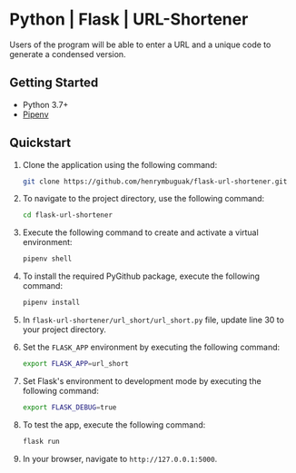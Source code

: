 # Python | Flask | URL-Shortener

Users of the program will be able to enter a URL and a unique code to generate a condensed version.

## Getting Started

- Python 3.7+
- [Pipenv](https://pypi.org/project/pipenv/)

## Quickstart

1. Clone the application using the following command:

   ```bash
   git clone https://github.com/henrymbuguak/flask-url-shortener.git
   ```

1. To navigate to the project directory, use the following command:

   ```bash
   cd flask-url-shortener
   ```

1. Execute the following command to create and activate a virtual environment:

   ```bash
   pipenv shell
   ```

1. To install the required PyGithub package, execute the following command:

   ```bash
   pipenv install
   ```

1. In `flask-url-shortener/url_short/url_short.py` file, update line 30 to your project directory.
1. Set the `FLASK_APP` environment by executing the following command:

   ```bash
   export FLASK_APP=url_short
   ```

1. Set Flask's environment to development mode by executing the following command:

   ```bash
   export FLASK_DEBUG=true
   ```

1. To test the app, execute the following command:

   ```bash
   flask run
   ```

1. In your browser, navigate to `http://127.0.0.1:5000`.
